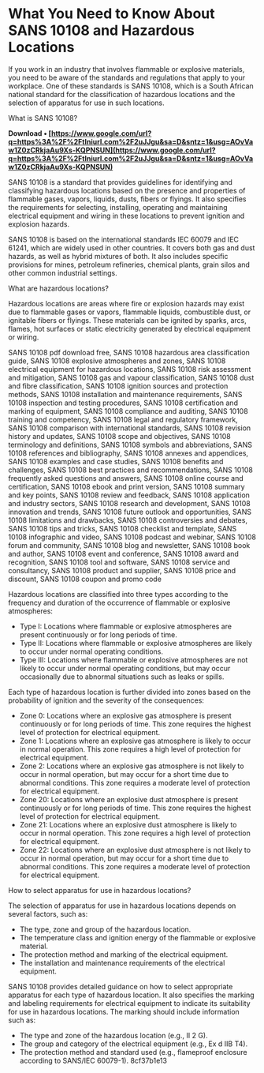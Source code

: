 # What You Need to Know About SANS 10108 and Hazardous Locations
  
If you work in an industry that involves flammable or explosive materials, you need to be aware of the standards and regulations that apply to your workplace. One of these standards is SANS 10108, which is a South African national standard for the classification of hazardous locations and the selection of apparatus for use in such locations.
  
What is SANS 10108?
 
**Download • [https://www.google.com/url?q=https%3A%2F%2Ftlniurl.com%2F2uJJgu&sa=D&sntz=1&usg=AOvVaw1Z0zCRkjaAu9Xs-KQPNSUN](https://www.google.com/url?q=https%3A%2F%2Ftlniurl.com%2F2uJJgu&sa=D&sntz=1&usg=AOvVaw1Z0zCRkjaAu9Xs-KQPNSUN)**


  
SANS 10108 is a standard that provides guidelines for identifying and classifying hazardous locations based on the presence and properties of flammable gases, vapors, liquids, dusts, fibers or flyings. It also specifies the requirements for selecting, installing, operating and maintaining electrical equipment and wiring in these locations to prevent ignition and explosion hazards.
  
SANS 10108 is based on the international standards IEC 60079 and IEC 61241, which are widely used in other countries. It covers both gas and dust hazards, as well as hybrid mixtures of both. It also includes specific provisions for mines, petroleum refineries, chemical plants, grain silos and other common industrial settings.
  
What are hazardous locations?
  
Hazardous locations are areas where fire or explosion hazards may exist due to flammable gases or vapors, flammable liquids, combustible dust, or ignitable fibers or flyings. These materials can be ignited by sparks, arcs, flames, hot surfaces or static electricity generated by electrical equipment or wiring.
 
SANS 10108 pdf download free,  SANS 10108 hazardous area classification guide,  SANS 10108 explosive atmospheres and zones,  SANS 10108 electrical equipment for hazardous locations,  SANS 10108 risk assessment and mitigation,  SANS 10108 gas and vapour classification,  SANS 10108 dust and fibre classification,  SANS 10108 ignition sources and protection methods,  SANS 10108 installation and maintenance requirements,  SANS 10108 inspection and testing procedures,  SANS 10108 certification and marking of equipment,  SANS 10108 compliance and auditing,  SANS 10108 training and competency,  SANS 10108 legal and regulatory framework,  SANS 10108 comparison with international standards,  SANS 10108 revision history and updates,  SANS 10108 scope and objectives,  SANS 10108 terminology and definitions,  SANS 10108 symbols and abbreviations,  SANS 10108 references and bibliography,  SANS 10108 annexes and appendices,  SANS 10108 examples and case studies,  SANS 10108 benefits and challenges,  SANS 10108 best practices and recommendations,  SANS 10108 frequently asked questions and answers,  SANS 10108 online course and certification,  SANS 10108 ebook and print version,  SANS 10108 summary and key points,  SANS 10108 review and feedback,  SANS 10108 application and industry sectors,  SANS 10108 research and development,  SANS 10108 innovation and trends,  SANS 10108 future outlook and opportunities,  SANS 10108 limitations and drawbacks,  SANS 10108 controversies and debates,  SANS 10108 tips and tricks,  SANS 10108 checklist and template,  SANS 10108 infographic and video,  SANS 10108 podcast and webinar,  SANS 10108 forum and community,  SANS 10108 blog and newsletter,  SANS 10108 book and author,  SANS 10108 event and conference,  SANS 10108 award and recognition,  SANS 10108 tool and software,  SANS 10108 service and consultancy,  SANS 10108 product and supplier,  SANS 10108 price and discount,  SANS 10108 coupon and promo code
  
Hazardous locations are classified into three types according to the frequency and duration of the occurrence of flammable or explosive atmospheres:
  
- Type I: Locations where flammable or explosive atmospheres are present continuously or for long periods of time.
- Type II: Locations where flammable or explosive atmospheres are likely to occur under normal operating conditions.
- Type III: Locations where flammable or explosive atmospheres are not likely to occur under normal operating conditions, but may occur occasionally due to abnormal situations such as leaks or spills.

Each type of hazardous location is further divided into zones based on the probability of ignition and the severity of the consequences:

- Zone 0: Locations where an explosive gas atmosphere is present continuously or for long periods of time. This zone requires the highest level of protection for electrical equipment.
- Zone 1: Locations where an explosive gas atmosphere is likely to occur in normal operation. This zone requires a high level of protection for electrical equipment.
- Zone 2: Locations where an explosive gas atmosphere is not likely to occur in normal operation, but may occur for a short time due to abnormal conditions. This zone requires a moderate level of protection for electrical equipment.
- Zone 20: Locations where an explosive dust atmosphere is present continuously or for long periods of time. This zone requires the highest level of protection for electrical equipment.
- Zone 21: Locations where an explosive dust atmosphere is likely to occur in normal operation. This zone requires a high level of protection for electrical equipment.
- Zone 22: Locations where an explosive dust atmosphere is not likely to occur in normal operation, but may occur for a short time due to abnormal conditions. This zone requires a moderate level of protection for electrical equipment.

How to select apparatus for use in hazardous locations?
  
The selection of apparatus for use in hazardous locations depends on several factors, such as:

- The type, zone and group of the hazardous location.
- The temperature class and ignition energy of the flammable or explosive material.
- The protection method and marking of the electrical equipment.
- The installation and maintenance requirements of the electrical equipment.

SANS 10108 provides detailed guidance on how to select appropriate apparatus for each type of hazardous location. It also specifies the marking and labeling requirements for electrical equipment to indicate its suitability for use in hazardous locations. The marking should include information such as:

- The type and zone of the hazardous location (e.g., II 2 G).
- The group and category of the electrical equipment (e.g., Ex d IIB T4).
- The protection method and standard used (e.g., flameproof enclosure according to SANS/IEC 60079-1).
8cf37b1e13


